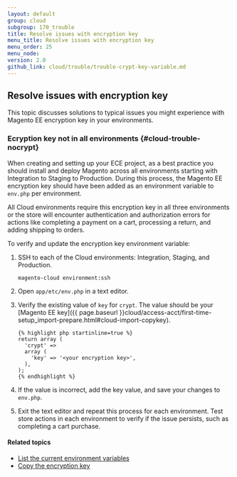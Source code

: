 ```yaml
---
layout: default
group: cloud
subgroup: 170_trouble
title: Resolve issues with encryption key
menu_title: Resolve issues with encryption key
menu_order: 25
menu_node:
version: 2.0
github_link: cloud/trouble/trouble-crypt-key-variable.md
---
```


## Resolve issues with encryption key
This topic discusses solutions to typical issues you might experience with Magento EE encryption key in your environments.

### Ecryption key not in all environments {#cloud-trouble-nocrypt}
When creating and setting up your ECE project, as a best practice you should install and deploy Magento across all environments starting with Integration to Staging to Production. During this process, the Magento EE encryption key should have been added as an environment variable to `env.php` per environment.

All Cloud environments require this encryption key in all three environments or the store will encounter authentication and authorization errors for actions like completing a payment on a cart, processing a return, and adding shipping to orders.

To verify and update the encryption key environment variable:

1.  SSH to each of the Cloud environments: Integration, Staging, and Production.

        magento-cloud environment:ssh
2.  Open `app/etc/env.php` in a text editor.
3.  Verify the existing value of `key` for `crypt`. The value should be your [Magento EE key]({{ page.baseurl }}cloud/access-acct/first-time-setup_import-prepare.html#cloud-import-copykey).

        {% highlight php startinline=true %}
        return array (
          'crypt' =>
          array (
            'key' => '<your encryption key>',
          ),
        );
        {% endhighlight %}
4.  If the value is incorrect, add the key value, and save your changes to `env.php`.
5.  Exit the text editor and repeat this process for each environment. Test store actions in each environment to verify if the issue persists, such as completing a cart purchase.

#### Related topics
*	[List the current environment variables]({{page.baseurl}}cloud/env/environment-vars_over.html#cloud-import-key)
*	[Copy the encryption key]({{page.baseurl}}cloud/env/environment-vars_over.html)
